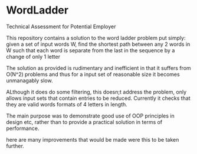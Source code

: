 # WordLadder
Technical Assessment for Potential Employer

This repository contains a solution to the word ladder problem put simply:
given a set of input words W, 
find the shortest path between any 2 words in W 
such that each word is separate from the last in the sequence by a change of only 1 letter

The solution as provided is rudimentary and inefficient in that it suffers from O(N^2) problems
and thus for a input set of reasonable size it becomes unmanagably slow. 

ALthough it does do some filtering, this doesn;t address the problem, only allows input sets that contain entries to be 
reduced. Currently it checks that they are valid words formats of 4 letters in length. 

The main purpose was to demonstrate good use of OOP principles in design etc, rather than
to provide a practical solution in terms of performance. 

here are many improvements that would be made were this to be taken further.

